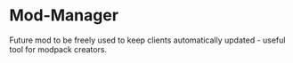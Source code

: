# Mod-Manager
Future mod to be freely used to keep clients automatically updated - useful tool for modpack creators.
